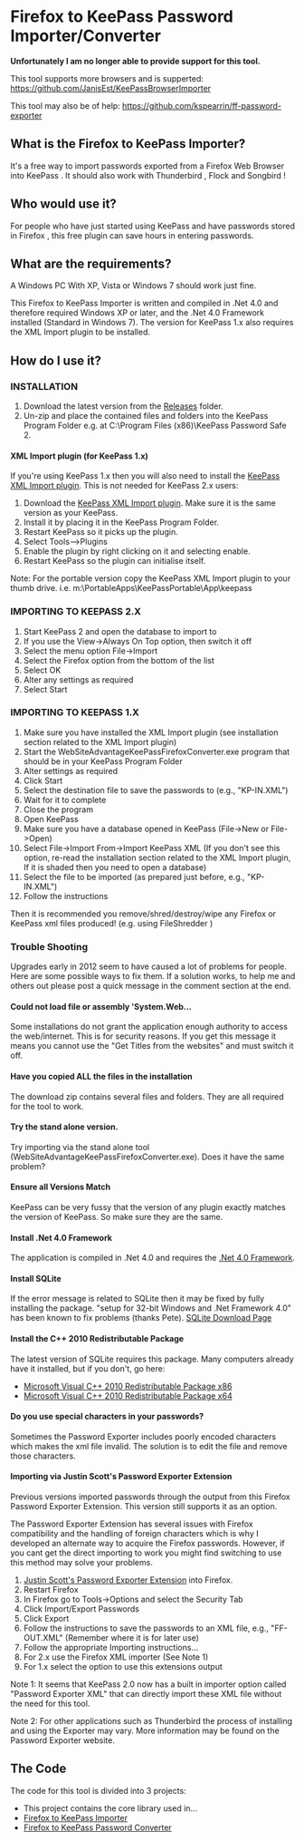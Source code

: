 # Firefox to KeePass Password Importer/Converter

**Unfortunately I am no longer able to provide support for this tool.**

This tool supports more browsers and is supperted: https://github.com/JanisEst/KeePassBrowserImporter

This tool may also be of help: https://github.com/kspearrin/ff-password-exporter

## What is the Firefox to KeePass Importer?
It's a free way to import passwords exported from a Firefox Web Browser into KeePass . It should also work with Thunderbird , Flock and Songbird !

## Who would use it?
For people who have just started using KeePass and have passwords stored in Firefox , this free plugin can save hours in entering passwords.

## What are the requirements?
A Windows PC With XP, Vista or Windows 7 should work just fine.

This Firefox to KeePass Importer is written and compiled in .Net 4.0 and therefore required Windows XP or later, and the .Net 4.0 Framework installed (Standard in Windows 7). The version for KeePass 1.x also requires the XML Import plugin to be installed.

## How do I use it?
### INSTALLATION
1. Download the latest version from the [Releases](https://github.com/Tiggerito/WebSiteAdvantage.KeePass.Firefox.Importer/tree/master/Releases/) folder.
1. Un-zip and place the contained files and folders into the KeePass Program Folder e.g. at C:\Program Files (x86)\KeePass Password Safe 2.
#### XML Import plugin (for KeePass 1.x)
If you're using KeePass 1.x then you will also need to install the [KeePass XML Import plugin](https://keepass.info/plugins.html#xmlimport). This is not needed for KeePass 2.x users:

1. Download the [KeePass XML Import plugin](https://keepass.info/plugins.html#xmlimport). Make sure it is the same version as your KeePass.
1. Install it by placing it in the KeePass Program Folder.
1. Restart KeePass so it picks up the plugin.
1. Select Tools-->Plugins
1. Enable the plugin by right clicking on it and selecting enable.
1. Restart KeePass so the plugin can initialise itself.

Note: For the portable version copy the KeePass XML Import plugin to your thumb drive. i.e. m:\PortableApps\KeePassPortable\App\keepass

### IMPORTING TO KEEPASS 2.X
1. Start KeePass 2 and open the database to import to
1. If you use the View->Always On Top option, then switch it off
1. Select the menu option File->Import
1. Select the Firefox option from the bottom of the list
1. Select OK
1. Alter any settings as required
1. Select Start

### IMPORTING TO KEEPASS 1.X
1. Make sure you have installed the XML Import plugin (see installation section related to the XML Import plugin)
1. Start the WebSiteAdvantageKeePassFirefoxConverter.exe program that should be in your KeePass Program Folder
1. Alter settings as required
1. Click Start
1. Select the destination file to save the passwords to (e.g., "KP-IN.XML")
1. Wait for it to complete
1. Close the program
1. Open KeePass
1. Make sure you have a database opened in KeePass (File->New or File->Open)
1. Select File->Import From->Import KeePass XML (If you don't see this option, re-read the installation section related to the XML Import plugin, If it is shaded then you need to open a database)
1. Select the file to be imported (as prepared just before, e.g., "KP-IN.XML")
1. Follow the instructions

Then it is recommended you remove/shred/destroy/wipe any Firefox or KeePass xml files produced! (e.g. using FileShredder )

### Trouble Shooting
Upgrades early in 2012 seem to have caused a lot of problems for people. Here are some possible ways to fix them. If a solution works, to help me and others out please post a quick message in the comment section at the end.

#### Could not load file or assembly 'System.Web...
Some installations do not grant the application enough authority to access the web/internet. This is for security reasons. If you get this message it means you cannot use the "Get Titles from the websites" and must switch it off.

#### Have you copied ALL the files in the installation
The download zip contains several files and folders. They are all required for the tool to work.

#### Try the stand alone version.
Try importing via the stand alone tool (WebSiteAdvantageKeePassFirefoxConverter.exe). Does it have the same problem?

#### Ensure all Versions Match
KeePass can be very fussy that the version of any plugin exactly matches the version of KeePass. So make sure they are the same.

#### Install .Net 4.0 Framework
The application is compiled in .Net 4.0 and requires the [.Net 4.0 Framework](https://www.microsoft.com/en-us/download/details.aspx?id=17718).

#### Install SQLite
If the error message is related to SQLite then it may be fixed by fully installing the package. "setup for 32-bit Windows and .Net Framework 4.0" has been known to fix problems (thanks Pete).
[SQLite Download Page](http://system.data.sqlite.org/index.html/doc/trunk/www/downloads.wiki)

#### Install the C++ 2010 Redistributable Package
The latest version of SQLite requires this package. Many computers already have it installed, but if you don't, go here:
* [Microsoft Visual C++ 2010 Redistributable Package x86](https://www.microsoft.com/en-us/download/details.aspx?id=5555)
* [Microsoft Visual C++ 2010 Redistributable Package x64](https://www.microsoft.com/en-us/download/details.aspx?id=14632)

#### Do you use special characters in your passwords?
Sometimes the Password Exporter includes poorly encoded characters which makes the xml file invalid. The solution is to edit the file and remove those characters.

#### Importing via Justin Scott's Password Exporter Extension
Previous versions imported passwords through the output from this Firefox Password Exporter Extension. This version still supports it as an option.

The Password Exporter Extension has several issues with Firefox compatibility and the handling of foreign characters which is why I developed an alternate way to acquire the Firefox passwords. However, if you cant get the direct importing to work you might find switching to use this method may solve your problems.

1. [Justin Scott's Password Exporter Extension](https://addons.mozilla.org/en-US/firefox/addon/password-exporter/) into Firefox.
1. Restart Firefox
1. In Firefox go to Tools->Options and select the Security Tab
1. Click Import/Export Passwords
1. Click Export
1. Follow the instructions to save the passwords to an XML file, e.g., "FF-OUT.XML" (Remember where it is for later use)
1. Follow the appropriate Importing instructions...
1. For 2.x use the Firefox XML importer (See Note 1)
1. For 1.x select the option to use this extensions output

Note 1: It seems that KeePass 2.0 now has a built in importer option called "Password Exporter XML" that can directly import these XML file without the need for this tool.

Note 2: For other applications such as Thunderbird the process of installing and using the Exporter may vary. More information may be found on the Password Exporter website.

## The Code
The code for this tool is divided into 3 projects:

* This project contains the core library used in...
* [Firefox to KeePass Importer](https://github.com/Tiggerito/WebSiteAdvantage.KeePass.Firefox.Importer)
* [Firefox to KeePass Password Converter](https://github.com/Tiggerito/WebSiteAdvantage.KeePass.Firefox.Converter)

